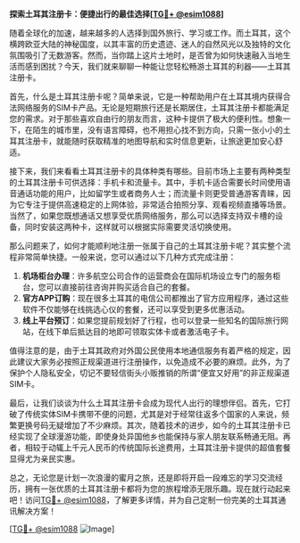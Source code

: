 **探索土耳其注册卡：便捷出行的最佳选择[[TG💪+ @esim1088](https://t.me/s/esim1088)]**

随着全球化的加速，越来越多的人选择到国外旅行、学习或工作。而土耳其，这个横跨欧亚大陆的神秘国度，以其丰富的历史遗迹、迷人的自然风光以及独特的文化氛围吸引了无数游客。然而，当你踏上这片土地时，是否曾为如何快速融入当地生活而感到困扰？今天，我们就来聊聊一种能让您轻松畅游土耳其的利器——土耳其注册卡。

首先，什么是土耳其注册卡呢？简单来说，它是一种帮助用户在土耳其境内获得合法网络服务的SIM卡产品。无论是短期旅行还是长期居住，土耳其注册卡都能满足您的需求。对于那些喜欢自由行的朋友而言，这种卡提供了极大的便利性。想象一下，在陌生的城市里，没有语言障碍，也不用担心找不到方向，只需一张小小的土耳其注册卡，就能随时获取精准的地图导航和实时信息更新，让旅途更加安心舒适。

接下来，我们来看看土耳其注册卡的具体种类有哪些。目前市场上主要有两种类型的土耳其注册卡可供选择：手机卡和流量卡。其中，手机卡适合需要长时间使用语音通话功能的用户，比如留学生或者商务人士；而流量卡则更受普通游客青睐，因为它专注于提供高速稳定的上网体验，非常适合拍照分享、观看视频直播等场景。当然了，如果您既想通话又想享受优质网络服务，那么可以选择支持双卡槽的设备，同时安装这两种卡，这样就可以根据实际需要灵活切换使用。

那么问题来了，如何才能顺利地注册一张属于自己的土耳其注册卡呢？其实整个流程非常简单快捷。一般来说，您可以通过以下几种方式完成注册：

1. **机场柜台办理**：许多航空公司合作的运营商会在国际机场设立专门的服务柜台，您可以直接前往咨询并购买适合自己的套餐。
2. **官方APP订购**：现在很多土耳其的电信公司都推出了官方应用程序，通过这些软件不仅能够在线挑选心仪的套餐，还可以享受到更多优惠活动。
3. **线上平台预订**：如果您提前规划好了行程，也可以登录一些知名的国际旅行网站，在线下单后抵达目的地即可领取实体卡或者激活电子卡。

值得注意的是，由于土耳其政府对外国公民使用本地通信服务有着严格的规定，因此建议大家务必按照正规渠道进行注册操作，以免造成不必要的麻烦。此外，为了保护个人隐私安全，切记不要轻信街头小贩推销的所谓“便宜又好用”的非正规渠道SIM卡。

最后，让我们谈谈为什么土耳其注册卡会成为现代人出行的理想伴侣。首先，它打破了传统实体SIM卡携带不便的问题，尤其是对于经常往返多个国家的人来说，频繁更换号码无疑增加了不少麻烦。其次，随着技术的进步，如今的土耳其注册卡已经实现了全球漫游功能，即使身处异国他乡也能保持与家人朋友联系畅通无阻。再者，相较于动辄上千元人民币的传统国际长途费用，土耳其注册卡提供的超值套餐显得尤为亲民实惠。

总之，无论您是计划一次浪漫的蜜月之旅，还是即将开启一段难忘的学习交流经历，拥有一张优质的土耳其注册卡都将为您的旅程增添无限乐趣。现在就行动起来吧！访问[TG💪+ @esim1088](https://t.me/s/esim1088)，了解更多详情，并为自己定制一份完美的土耳其通讯解决方案！

[[TG💪+ @esim1088](https://t.me/s/esim1088) ![Image](https://i.postimg.cc/4NQfJmqS/Snipaste-2025-05-13-00-14-12.png)]